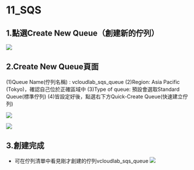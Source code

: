 # 11_SQS

## 1.點選Create New Queue（創建新的佇列）
![](https://d2mxuefqeaa7sj.cloudfront.net/s_CF056E35B54101733906EB8D89D2F9B899D4134D6DB5B4F08E57A7E5EE9FCB84_1548674889023_99.jpg)

## 2.Create New Queue頁面

(1)Queue Name(佇列名稱) : vcloudlab_sqs_queue
(2)Region: Asia Pacific (Tokyo)，確認自己位於正確區域中
(3)Type of queue: 預設會選取Standard Queue(標準佇列)
(4)皆設定好後，點選右下方Quick-Create Queue(快速建立佇列)

![](https://d2mxuefqeaa7sj.cloudfront.net/s_CF056E35B54101733906EB8D89D2F9B899D4134D6DB5B4F08E57A7E5EE9FCB84_1548674004084_1.jpg)

![](https://d2mxuefqeaa7sj.cloudfront.net/s_CF056E35B54101733906EB8D89D2F9B899D4134D6DB5B4F08E57A7E5EE9FCB84_1548675048829_999.jpg)

## 3.創建完成
- 可在佇列清單中看見剛才創建的佇列vcloudlab_sqs_queue
![](https://d2mxuefqeaa7sj.cloudfront.net/s_CF056E35B54101733906EB8D89D2F9B899D4134D6DB5B4F08E57A7E5EE9FCB84_1548674015146_3.jpg)



